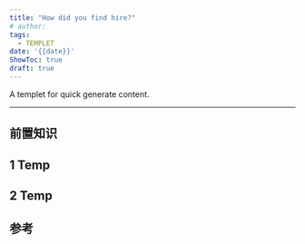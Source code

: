 ```yaml
---
title: "How did you find hire?"
# author: 
tags:
  - TEMPLET
date: '{{date}}'
ShowToc: true
draft: true
---
```

A templet for quick generate content.
<!--more-->

---

## 前置知识

## 1 Temp

## 2 Temp

## 参考